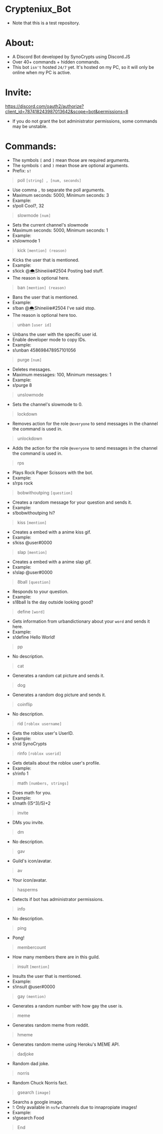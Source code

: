 # Crypteniux_Bot
- Note that this is a test repository.


# About:
- A Discord Bot developed by SynoCrypts using Discord.JS
- Over 40+ commands + hidden commands.
- This bot `isn't` hosted `24/7` yet. It's hosted on my PC, so it will only be online when my PC is active.

# Invite:
https://discord.com/oauth2/authorize?client_id=787418243987013642&scope=bot&permissions=8
- If you do not grant the bot administrator permissions, some commands may be unstable.


# Commands:
- The symbols `[` and `]` mean those are required arguments.
- The symbols `(` and `)` mean those are optional arguments.
- Prefix: `s!`

> poll `[string] , [num, seconds]`
- Use comma `,` to separate the poll arguments.
- Maximum seconds: 5000, Minimum seconds: 3
- Example:
- s!poll Cool?, 32

> slowmode `[num]`
- Sets the current channel's slowmode
- Maximum seconds: 5000, Minimum seconds: 1
- Example:
- s!slowmode 1

> kick `[mention] (reason)`
- Kicks the user that is mentioned.
- Example:
- s!kick @🌨Shineiii❄#2504 Posting bad stuff.
- The reason is optional here.

> ban `[mention] (reason)`
- Bans the user that is mentioned.
- Example:
- s!ban @🌨Shineiii❄#2504 I've said stop.
- The reason is optional here too.

> unban `[user id]`
- Unbans the user with the specific user id.
- Enable developer mode to copy IDs.
- Example:
- s!unban 458698478957101056

> purge `[num]`
- Deletes messages.
- Maximum messages: 100, Minimum messages: 1
- Example:
- s!purge 8

> unslowmode
- Sets the channel's slowmode to 0.

> lockdown
- Removes action for the role `@everyone` to send messages in the channel the command is used in.

> unlockdown
- Adds the action for the role `@everyone` to send messages in the channel the command is used in.

> rps
- Plays Rock Paper Scissors with the bot.
- Example:
- s!rps rock

> bobwithoutping `[question]`
- Creates a random message for your question and sends it.
- Example:
- s!bobwithoutping hi?

> kiss `[mention]`
- Creates a embed with a anime kiss gif.
- Example:
- s!kiss @user#0000

> slap `[mention]`
- Creates a embed with a anime slap gif.
- Example:
- s!slap @user#0000

> 8ball `[question]`
- Responds to your question.
- Example:
- s!8ball Is the day outside looking good?

> define `[word]`
- Gets information from urbandictionary about your `word` and sends it here.
- Example:
- s!define Hello World!

> pp
- No description.

> cat
- Generates a random cat picture and sends it.

> dog
- Generates a random dog picture and sends it.

> coinflip
- No description.

> rid `[roblox username]`
- Gets the roblox user's UserID.
- Example:
- s!rid SynoCrypts

> rinfo `[roblox userid]`
- Gets details about the roblox user's profile.
- Example:
- s!rinfo 1

> math `[numbers, strings]`
- Does math for you.
- Example:
- s!math ((5^3)/5)+2

> invite
- DMs you invite.

> dm
- No description.

> gav
- Guild's icon/avatar.

> av
- Your icon/avatar.

> hasperms
- Detects if bot has administrator permissions.

> info
- No description.

> ping
- Pong!

> membercount
- How many members there are in this guild.

> insult `[mention]`
- Insults the user that is mentioned.
- Example:
- s!insult @user#0000

> gay `(mention)`
- Generates a random number with how gay the user is.

> meme
- Generates random meme from reddit.

> hmeme
- Generates random meme using Heroku's MEME API.

> dadjoke
- Random dad joke.

> norris
- Random Chuck Norris fact.

> gsearch `[image]`
- Searchs a google image.
- !: Only available in `nsfw` channels due to innapropiate images!
- Example:
- s!gsearch Food

> End
